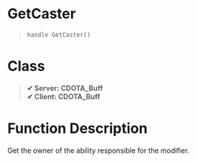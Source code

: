 # GetCaster
> `handle GetCaster()`
# Class
> __✔ Server: CDOTA_Buff__  
> __✔ Client: CDOTA_Buff__  
# Function Description
Get the owner of the ability responsible for the modifier.
